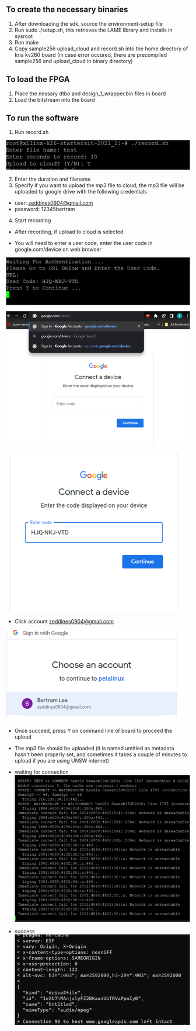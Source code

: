 ## To create the necessary binaries
1. After downloading the sdk, source the environment-setup file
2. Run sudo ./setup.sh, this retrieves the LAME library and installs in sysroot
3. Run make
4. Copy sample256 upload\_cloud and record.sh into the home directory of kria kv260 board
(in case error occured, there are precompiled sample256 and upload\_cloud in binary directory)

## To load the FPGA
1. Place the nessary dtbo and design\_1\_wrapper.bin files in board
2. Load the bitstream into the board

## To run the software
1. Run record.sh

![run record.sh](img/record.png)

2. Enter the duration and filename
3. Specify if you want to upload the mp3 file to cloud, the mp3 file will be uploaded to google drive with the following credentials
- user: zeddines0904@gmail.com
- password: 12345bertram
4. Start recording

- After recording, if upload to cloud is selected 

- You will need to enter a user code, enter the user code in google.com/device on web browser

![get user code](img/enter_code.png)

![go to device\_url](img/device_url.png)

![enter user code](img/code_url.png)

- Click account zeddines0904@gmail.com

![choose account](img/choose_ac.png)

- Once succeed, press Y on command line of board to proceed the upload

- The mp3 file should be uploaded (it is named untitled as metadata hasn't been properly set, and sometimes it takes a couple of minutes to upload if you are using UNSW internet)

- waiting for connection
![waiting for connection](img/wait_connection.png)

- success
![success](img/success.png)


